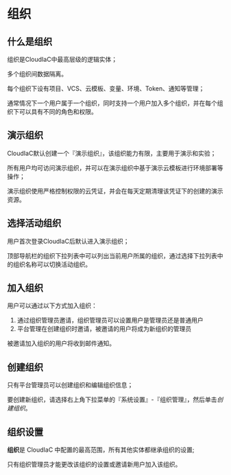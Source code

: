 # 组织

## 什么是组织

组织是CloudIaC中最高层级的逻辑实体；

多个组织间数据隔离。

每个组织下设有项目、VCS、云模板、变量、环境、Token、通知等管理；

通常情况下一个用户属于一个组织，同时支持一个用户加入多个组织，并在每个组织下可以具有不同的角色和权限。

## 演示组织

CloudIaC默认创建一个『演示组织』，该组织能力有限，主要用于演示和实验；

所有用户均可访问演示组织，并可以在演示组织中基于演示云模板进行环境部署等操作；

演示组织使用严格控制权限的云凭证，并会在每天定期清理该凭证下的创建的演示资源。

## 选择活动组织

用户首次登录CloudIaC后默认进入演示组织；

顶部导航栏的组织下拉列表中可以列出当前用户所属的组织，通过选择下拉列表中的组织名称可以切换活动组织。

## 加入组织

用户可以通过以下方式加入组织：

1. 通过组织管理员邀请，组织管理员可以设置用户是管理员还是普通用户
2. 平台管理在创建组织时邀请，被邀请的用户将成为新组织的管理员

被邀请加入组织的用户将收到邮件通知。

## 创建组织

只有平台管理员可以创建组织和编辑组织信息；

要创建新组织，请选择右上角下拉菜单的『系统设置』-『组织管理』，然后单击*创建组织*。

## 组织设置

**组织**是 CloudIaC 中配置的最高范围，所有其他实体都继承组织的设置;

只有组织管理员才能更改该组织的设置或邀请新用户加入该组织。
